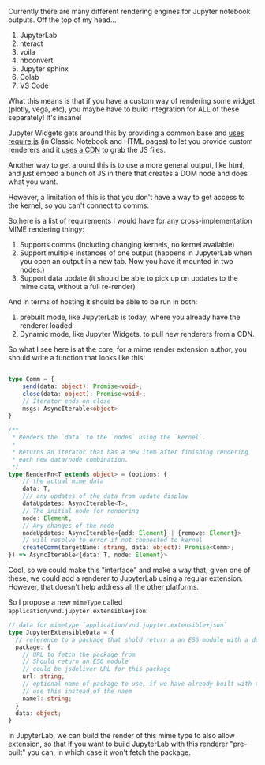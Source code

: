 Currently there are many different rendering engines for Jupyter notebook outputs. Off the top of my head...


1. JupyterLab
2. nteract
3. voila
4. nbconvert
5. Jupyter sphinx
6. Colab
7. VS Code

What this means is that if you have a custom way of rendering some widget (plotly, vega, etc), you maybe have to build
integration for ALL of these separately! It's insane!

Jupyter Widgets gets around this by providing a common base and [uses require.js](https://ipywidgets.readthedocs.io/en/stable/examples/Widget%20Custom.html) (in Classic Notebook and HTML pages) to let you provide custom renderers and it [uses a CDN](https://github.com/jupyter-widgets/ipywidgets/issues/1627) to grab the JS files.

Another way to get around this is to use a more general output, like html, and just embed a bunch of JS in there that creates a DOM node and does what you want.


However, a limitation of this is that you don't have a way to get access to the kernel, so you can't connect to comms. 


So here is a list of requirements I would have for any cross-implementation MIME rendering thingy:

1. Supports comms (including changing kernels, no kernel available)
2. Support multiple instances of one output (happens in JupyterLab when you open an output in a new tab. Now you have it mounted in two nodes.)
3. Support data update (it should be able to pick up on updates to the mime data, without a full re-render)


And in terms of hosting it should be able to be run in both:

1. prebuilt mode, like JupyterLab is today, where you already have the renderer loaded
2. Dynamic mode, like Jupyter Widgets, to pull new renderers from a CDN.

So what I see here is at the core, for a mime render extension author, you should write a function that looks like this:


```typescript

type Comm = {
    send(data: object): Promise<void>;
    close(data: object): Promise<void>;
    // Iterator ends on close
    msgs: AsyncIterable<object>
}

/**
 * Renders the `data` to the `nodes` using the `kernel`.
 * 
 * Returns an iterator that has a new item after finishing rendering
 * each new data/node combination.
 */
type RenderFn<T extends object> = (options: {
    // the actual mime data
    data: T,
    /// any updates of the data from update display
    dataUpdates: AsyncIterable<T>,
    // The initial node for rendering
    node: Element,
    // Any changes of the node
    nodeUpdates: AsyncIterable<{add: Element} | {remove: Element}>
    // will resolve to error if not connected to kernel
    createComm(targetName: string, data: object): Promise<Comm>;
}) => AsyncIterable<{data: T, node: Element}>
```

Cool, so we could make this "interface" and make a way that, given one of these,
we could add a renderer to JupyterLab using a regular extension. However, that doesn't help address all the other platforms. 

So I propose a new `mimeType` called `application/vnd.jupyter.extensible+json`:

```typescript
// data for mimetype `application/vnd.jupyter.extensible+json`
type JupyterExtensibleData = {
  // reference to a package that shold return a an ES6 module with a default export of the function
  package: {
    // URL to fetch the package from
    // Should return an ES6 module
    // could be jsdeliver URL for this package 
    url: string;
    // optional name of package to use, if we have already built with this package,
    // use this instead of the naem
    name?: string;
  }
  data: object;
}
```

In JupyterLab, we can build the render of this mime type to also allow extension, so that if you want to build JupyterLab with this renderer "pre-built" you can,
in which case it won't fetch the package. 
